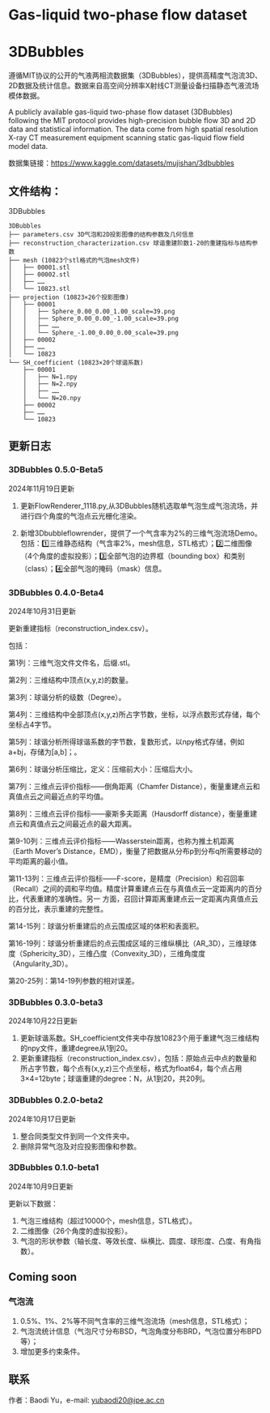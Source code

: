 # Gas-liquid two-phase flow dataset

# 3DBubbles
遵循MIT协议的公开的气液两相流数据集（3DBubbles），提供高精度气泡流3D、2D数据及统计信息。数据来自高空间分辨率X射线CT测量设备扫描静态气液流场模体数据。

A publicly available gas-liquid two-phase flow dataset (3DBubbles) following the MIT protocol provides high-precision bubble flow 3D and 2D data and statistical information. The data come from high spatial resolution X-ray CT measurement equipment scanning static gas-liquid flow field model data.

数据集链接：https://www.kaggle.com/datasets/mujishan/3dbubbles

## 文件结构：  
3DBubbles  

```
3DBubbles
├── parameters.csv 3D气泡和2D投影图像的结构参数及几何信息
├── reconstruction_characterization.csv 球谐重建阶数1-20的重建指标与结构参数 
├── mesh (10823个stl格式的气泡mesh文件)
│   ├── 00001.stl
│   ├── 00002.stl
│   ├── ……
│   └── 10823.stl  
├── projection (10823×26个投影图像)
│   ├── 00001
│   │   ├── Sphere_0.00_0.00_1.00_scale=39.png  
│   │   ├── Sphere_0.00_0.00_-1.00_scale=39.png    
│   │   ├── ……
│   │   └── Sphere_-1.00_0.00_0.00_scale=39.png
│   ├── 00002
│   ├── ……
│   └── 10823
└── SH_coefficient (10823×20个球谐系数)
    ├── 00001
    │   ├── N=1.npy  
    │   ├── N=2.npy
    │   ├── ……
    │   └── N=20.npy
    ├── 00002
    ├── ……
    └── 10823
```

## 更新日志

### 3DBubbles 0.5.0-Beta5
2024年11月19日更新

1. 更新FlowRenderer_1118.py,从3DBubbles随机选取单气泡生成气泡流场，并进行四个角度的气泡点云光栅化渲染。

2. 新增3Dbubbleflowrender，提供了一个气含率为2%的三维气泡流场Demo。包括：1️⃣三维静态结构（气含率2%，mesh信息，STL格式）；2️⃣二维图像（4个角度的虚拟投影）；3️⃣全部气泡的边界框（bounding box）和类别（class）；4️⃣全部气泡的掩码（mask）信息。


### 3DBubbles 0.4.0-Beta4
2024年10月31日更新

更新重建指标（reconstruction_index.csv）。

包括：

第1列：三维气泡文件文件名，后缀.stl。

第2列：三维结构中顶点(x,y,z)的数量。

第3列：球谐分析的级数（Degree）。

第4列：三维结构中全部顶点(x,y,z)所占字节数，坐标，以浮点数形式存储，每个坐标占4字节。

第5列：球谐分析所得球谐系数的字节数，复数形式，以npy格式存储，例如a+bj，存储为\[a,b]；。

第6列：球谐分析压缩比，定义：压缩前大小：压缩后大小。

第7列：三维点云评价指标——倒角距离（Chamfer Distance），衡量重建点云和真值点云之间最近点的平均值。

第8列：三维点云评价指标——豪斯多夫距离（Hausdorff distance），衡量重建点云和真值点云之间最近点的最大距离。

第9-10列：三维点云评价指标——Wasserstein距离，也称为推土机距离（Earth Mover’s Distance，EMD），衡量了把数据从分布p到分布q所需要移动的平均距离的最小值。

第11-13列：三维点云评价指标——F-score，是精度（Precision）和召回率（Recall）之间的调和平均值。精度计算重建点云在与真值点云一定距离内的百分比，代表重建的准确性。另一
方面，召回计算距离重建点云一定距离内真值点云的百分比，表示重建的完整性。

第14-15列：球谐分析重建后的点云围成区域的体积和表面积。

第16-19列：球谐分析重建后的点云围成区域的三维纵横比（AR_3D），三维球体度（Sphericity_3D），三维凸度（Convexity_3D），三维角度度（Angularity_3D）。

第20-25列：第14-19列参数的相对误差。

### 3DBubbles 0.3.0-beta3
2024年10月22日更新
1. 更新球谐系数。SH_coefficient文件夹中存放10823个用于重建气泡三维结构的npy文件，重建degree从1到20。
2. 更新重建指标（reconstruction_index.csv），包括：原始点云中点的数量和所占字节数，每个点有(x,y,z)三个点坐标，格式为float64，每个点占用3×4=12byte；球谐重建的degree：N，从1到20，共20列。

### 3DBubbles 0.2.0-beta2
2024年10月17日更新
1. 整合同类型文件到同一个文件夹中。
2. 删除异常气泡及对应投影图像和参数。

### 3DBubbles 0.1.0-beta1
2024年10月9日更新

更新以下数据：
1. 气泡三维结构（超过10000个，mesh信息，STL格式）。
2. 二维图像（26个角度的虚拟投影）。
3. 气泡的形状参数（轴长度、等效长度、纵横比、圆度、球形度、凸度、有角指数）。

## Coming soon

### 气泡流
1. 0.5%、1%、2%等不同气含率的三维气泡流场（mesh信息，STL格式）；
2. 气泡流统计信息（气泡尺寸分布BSD，气泡角度分布BRD，气泡位置分布BPD等）；
3. 增加更多约束条件。


## 联系
作者：Baodi Yu，e-mail: yubaodi20@ipe.ac.cn
